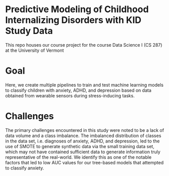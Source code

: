 # Predictive Modeling of Childhood Internalizing Disorders with KID Study Data
This repo houses our course project for the course Data Science I (CS 287) at the University of Vermont

# Goal
Here, we create multiple pipelines to train and test machine learning models to classify children with anxiety, ADHD, and depression based on data obtained from wearable sensors during stress-inducing tasks. 

# Challenges
The primary challenges encountered in this study were noted to be a lack of data volume and a class imbalance. The imbalanced distribution of classes in the data set, i.e. diagnoses of anxiety, ADHD, and depression, led to the use of SMOTE to generate synthetic data via the small training data set, which may not have contained sufficient data to generate information truly representative of the real-world. We identify this as one of the notable factors that led to low AUC values for our tree-based models that attempted to classify anxiety. 

